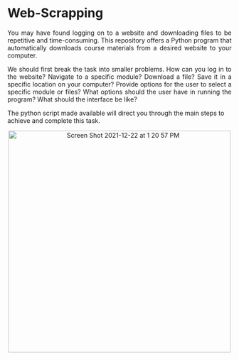 # Web-Scrapping
<p align="justify">
You may have found logging on to a website and downloading files to be repetitive and time-consuming. This repository offers a Python program that automatically downloads course materials from a desired website to your computer.
</p>

<p align="justify">
We should first break the task into smaller problems. How can you log in to the website? Navigate to a specific module? Download a file? Save it in a specific location on your computer? Provide options for the user to select a specific module or files?
What options should the user have in running the program? What should the interface be like?
 </p>
 
 The python script made available will direct you through the main steps to achieve and complete this task.
 
<p align="center">
 <img width="500" alt="Screen Shot 2021-12-22 at 1 20 57 PM" src="https://user-images.githubusercontent.com/70657426/147203496-0efcb7c1-11f7-46e0-84e2-6fd699ada770.jpg">
 </p>
